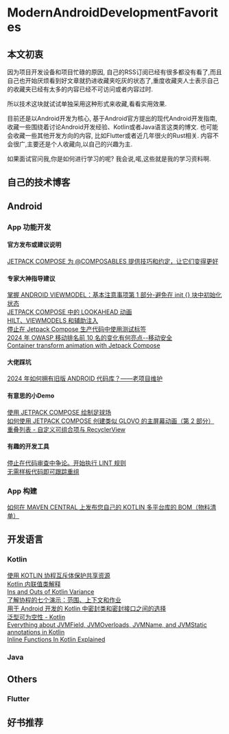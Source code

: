 # ModernAndroidDevelopmentFavorites
## 本文初衷
因为项目开发设备和项目忙碌的原因, 自己的RSS订阅已经有很多都没有看了,而且自己也开始厌烦看到好文章就扔进收藏夹吃灰的状态了,重度收藏夹人士表示自己的收藏夹已经有太多的内容已经不可访问或者内容过时.  

所以技术这块就试试单独采用这种形式来收藏,看看实用效果.  

目前还是以Android开发为核心, 基于Android官方提出的现代Android开发指南, 收藏一些围绕着讨论Android开发经验、Kotlin或者Java语言这类的博文. 也可能会收藏一些其他开发方向的内容, 比如Flutter或者近几年很火的Rust相关. 内容不会很广,主要还是个人收藏向,以自己的兴趣为主.  

如果面试官问我,你是如何进行学习的呢? 我会说,喏,这些就是我的学习资料啊. 

## 自己的技术博客
## Android
### App 功能开发

#### 官方发布或建议说明
[JETPACK COMPOSE 为 @COMPOSABLES 提供技巧和约定，让它们变得更好](https://www.droidcon.com/2024/03/06/jetpack-compose-tips-and-conventions-for-the-composables-to-make-them-better/)
#### 专家大神指导建议
[掌握 ANDROID VIEWMODEL：基本注意事项第 1 部分-避免在 init {} 块中初始化状态](https://www.droidcon.com/2024/03/22/mastering-android-viewmodels-essential-dos-and-donts-part-1-%f0%9f%9b%a0%ef%b8%8f/)  
[JETPACK COMPOSE 中的 LOOKAHEAD 动画](https://www.droidcon.com/2024/03/19/animations-with-lookahead-in-jetpack-compose/)  
[HILT、VIEWMODELS 和辅助注入](https://www.droidcon.com/2024/03/14/hilt-viewmodels-assisted-injection/)  
[停止在 Jetpack Compose 生产代码中使用测试标签](https://proandroiddev.com/stop-using-test-tags-in-the-jetpack-compose-production-code-b98e2679221f)  
[2024 年 OWASP 移动排名前 10 名的变化有何亮点--移动安全](https://proandroiddev.com/whats-the-buzz-about-the-2024-owasp-mobile-top-10-changes-83c93f765bd3)  
[Container transform animation with Jetpack Compose](https://proandroiddev.com/container-transform-animation-98e5e74a15c9)

#### 大佬踩坑
[2024 年如何拥有旧版 ANDROID 代码库？——老项目维护](https://www.droidcon.com/2024/03/06/how-to-own-a-legacy-android-codebase-in-2024/)
#### 有意思的小Demo
[使用 JETPACK COMPOSE 绘制足球场](https://www.droidcon.com/2024/03/21/drawing-a-football-ground-with-jetpack-compose/)  
[如何使用 JETPACK COMPOSE 创建类似 GLOVO 的主屏幕动画（第 2 部分）](https://www.droidcon.com/2024/03/19/how-to-create-glovo-like-main-screen-animation-using-jetpack-compose-part-2/)  
[重叠列表 - 自定义可组合项与 RecyclerView](https://proandroiddev.com/overlapping-lists-custom-composable-vs-recyclerview-9d0655c5a20e)
#### 有趣的开发工具
[停止在代码审查中争论。开始执行 LINT 规则](https://www.droidcon.com/2024/03/12/stop-debating-in-code-reviews-start-enforcing-with-lint-rules/)  
[无需样板代码即可跟踪重组](https://www.droidcon.com/2024/03/09/tracing-recompositions-without-boilerplate-code/)  


### App 构建
[如何在 MAVEN CENTRAL 上发布您自己的 KOTLIN 多平台库的 BOM（物料清单）](https://www.droidcon.com/2024/03/14/how-to-publish-your-own-bom-bill-of-materials-for-kotlin-multiplatform-libraries-on-maven-central/)  

## 开发语言 
### Kotlin
[使用 KOTLIN 协程互斥体保护共享资源](https://www.droidcon.com/2024/03/14/safeguarding-shared-resources-with-kotlin-coroutines-mutex/)  
[Kotlin 内联值类解释](https://proandroiddev.com/kotlin-inline-value-classes-explained-090fe64829e6)  
[Ins and Outs of Kotlin Variance](https://proandroiddev.com/ins-and-outs-of-kotlin-variance-5db6f45a474e)  
[了解协程的七个演示：范围、上下文和作业](https://proandroiddev.com/seven-demos-to-understand-coroutines-scope-context-and-jobs-e40a5092e58a)  
[用于 Android 开发的 Kotlin 中密封类和密封接口之间的选择](https://proandroiddev.com/choosing-between-sealed-class-and-sealed-interface-in-kotlin-for-android-development-d53bf3e3d56e)  
[泛型可为空性 - Kotlin](https://proandroiddev.com/generics-nullability-kotlin-b00a8cc1166c)  
[Everything about JVMField, JVMOverloads, JVMName, and JVMStatic annotations in Kotlin](https://proandroiddev.com/everything-about-jvmfield-jvmoverloads-jvmname-and-jvmstatic-annotations-in-kotlin-158383081cb8)  
[Inline Functions In Kotlin Explained](https://proandroiddev.com/inline-functions-in-kotlin-explained-ccdb6a114478)
### Java
##  Others
### Flutter
## 好书推荐


